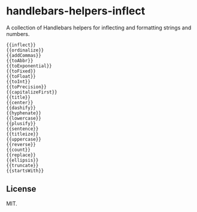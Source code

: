 handlebars-helpers-inflect
==========================

A collection of Handlebars helpers for inflecting and formatting strings and numbers.

```
{{inflect}}
{{ordinalize}}
{{addCommas}}
{{toAbbr}}
{{toExponential}}
{{toFixed}}
{{toFloat}}
{{toInt}}
{{toPrecision}}
{{capitalizeFirst}}
{{title}}
{{center}}
{{dashify}}
{{hyphenate}}
{{lowercase}}
{{plusify}}
{{sentence}}
{{titleize}}
{{uppercase}}
{{reverse}}
{{count}}
{{replace}}
{{ellipsis}}
{{truncate}}
{{startsWith}}
```

License
-------

MIT.

